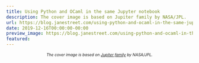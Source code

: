 ```yaml
---
title: Using Python and OCaml in the same Jupyter notebook
description: The cover image is based on Jupiter family by NASA/JPL.
url: https://blog.janestreet.com/using-python-and-ocaml-in-the-same-jupyter-notebook/
date: 2019-12-16T00:00:00-00:00
preview_image: https://blog.janestreet.com/using-python-and-ocaml-in-the-same-jupyter-notebook/python-ocaml.jpg
featured:
---
```


<div style="width: 75%; margin: auto; text-align: center; font-style: italic; font-size: 75%">
The cover image is based on <a href="https://commons.wikimedia.org/wiki/File:Jupiter_family.jpg">Jupiter family</a> by NASA/JPL.
</div>


